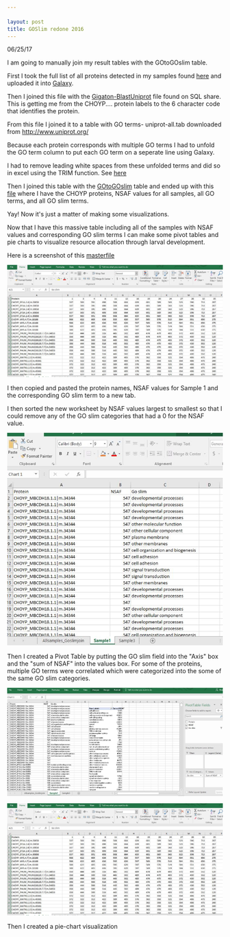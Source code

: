 ```yaml
---

layout: post
title: GOSlim redone 2016
---
```


06/25/17

I am going to manually join my result tables with the GOtoGOslim table.

First I took the full list of all proteins detected in my samples found [here](https://github.com/RobertsLab/project-pacific.oyster-larvae/blob/master/DDA_2016/completeCHOYPproteins.txt) and uploaded it into [Galaxy](usegalaxy.org).

Then I joined this file with the [Gigaton-BlastUniprot](https://github.com/RobertsLab/project-pacific.oyster-larvae/blob/master/DDA_2016/GO_slim/blastoutputgigaton.txt) file found on SQL share. This is getting me from the CHOYP.... protein labels to the 6 character code that identifies the protein. 

From this file I joined it to a table with GO terms- uniprot-all.tab downloaded from http://www.uniprot.org/

Because each protein corresponds with multiple GO terms I had to unfold the GO term column to put each GO term on a seperate line using Galaxy.

I had to remove leading white spaces from these unfolded terms and did so in excel using the TRIM function. See [here](https://github.com/RobertsLab/project-pacific.oyster-larvae/blob/master/DDA_2016/GO_slim/unfoldedcompletegoterms.tabular)

Then I joined this table with the [GOtoGOslim](https://github.com/RobertsLab/project-pacific.oyster-larvae/blob/master/DDA_2016/GO_slim/Gotogoslim.txt) table and ended up with this [file](https://github.com/RobertsLab/project-pacific.oyster-larvae/blob/master/DDA_2016/GO_slim/Allsamples_Goslimjoin.interval) where I have the CHOYP proteins, NSAF values for all samples, all GO terms, and all GO slim terms.

Yay! Now it's just a matter of making some visualizations.

Now that I have this massive table including all of the samples with NSAF values and corresponding GO slim terms I can make some pivot tables and pie charts to visualize resource allocation through larval development.

Here is a screenshot of this [masterfile](https://github.com/RobertsLab/project-pacific.oyster-larvae/blob/master/DDA_2016/GO_slim/Allsamples_Goslimjoin.interval)

![step1](https://github.com/Ellior2/Ellior2.github.io/blob/master/images/7_11_17post/step1.JPG)

I then copied and pasted the protein names, NSAF values for Sample 1 and the corresponding GO slim term to a new tab. 

I then sorted the new worksheet by NSAF values largest to smallest so that I could remove any of the GO slim categories that had a 0 for the NSAF value.

![step2](https://github.com/Ellior2/Ellior2.github.io/blob/master/images/7_11_17post/step2.JPG)

Then I created a Pivot Table by putting the GO slim field into the "Axis" box and the "sum of NSAF" into the values box. For some of the proteins, multiple GO terms were correlated which were categorized into the some of the same GO slim categories. 

![step3](https://github.com/Ellior2/Ellior2.github.io/blob/master/images/7_11_17post/step3.JPG)

![step4](https://github.com/Ellior2/Ellior2.github.io/blob/master/images/7_11_17post/step1.JPG)

Then I created a pie-chart visualization


